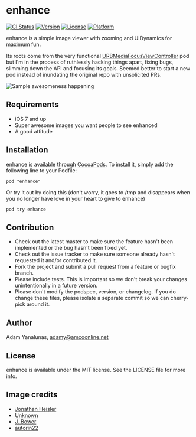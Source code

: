 # enhance

[![CI Status](http://img.shields.io/travis/amco/enhance.svg?style=flat)](https://travis-ci.org/amco/enhance)
[![Version](https://img.shields.io/cocoapods/v/enhance.svg?style=flat)](http://cocoadocs.org/docsets/enhance)
[![License](https://img.shields.io/cocoapods/l/enhance.svg?style=flat)](http://cocoadocs.org/docsets/enhance)
[![Platform](https://img.shields.io/cocoapods/p/enhance.svg?style=flat)](http://cocoadocs.org/docsets/enhance)

enhance is a simple image viewer with zooming and UIDynamics for maximum fun.

Its roots come from the very functional [URBMediaFocusViewController](https://github.com/u10int/URBMediaFocusViewController) pod but I'm in the process of ruthlessly hacking things apart, fixing bugs, slimming down the API and focusing its goals. Seemed better to start a new pod instead of inundating the original repo with unsolicited PRs.

![Sample awesomeness happening](http://i.imgur.com/vlpMYFj.png)

## Requirements

* iOS 7 and up
* Super awesome images you want people to see enhanced
* A good attitude

## Installation

enhance is available through [CocoaPods](http://cocoapods.org). To install
it, simply add the following line to your Podfile:

    pod "enhance"

Or try it out by doing this (don't worry, it goes to /tmp and disappears when you no longer have love in your heart to give to enhance)

    pod try enhance


## Contribution

* Check out the latest master to make sure the feature hasn't been implemented or the bug hasn't been fixed yet.
* Check out the issue tracker to make sure someone already hasn't requested it and/or contributed it.
* Fork the project and submit a pull request from a feature or bugfix branch.
* Please include tests. This is important so we don't break your changes unintentionally in a future version.
* Please don't modify the podspec, version, or changelog. If you do change these files, please isolate a separate commit so we can cherry-pick around it.

## Author

Adam Yanalunas, adamy@amcoonline.net

## License

enhance is available under the MIT license. See the LICENSE file for more info.

## Image credits

* [Jonathan Heisler](https://www.flickr.com/photos/jheisler/8091823428)
* [Unknown](http://25.media.tumblr.com/fe2bf2df91467f28035c4ce73963ad35/tumblr_mga0fa5Dk61qbh8c0o1_500.jpg)
* [J. Bower](https://www.flickr.com/photos/danska8/15316094076/)
* [autorin22](https://www.flickr.com/photos/44247215@N00/375460541)
